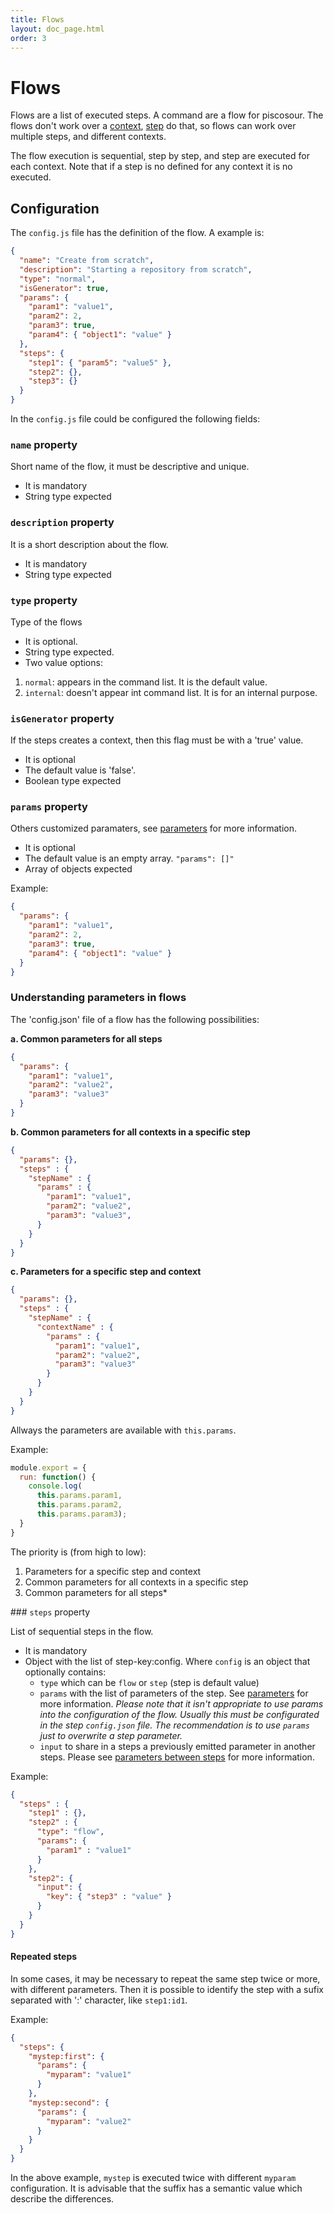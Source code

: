 ```yaml
---
title: Flows
layout: doc_page.html
order: 3
---
```


# Flows

Flows are a list of executed steps. A command are a flow for piscosour. The flows don't work over a [context](./01-contexts-md), [step](./02-steps.md) do that, so flows can work over multiple steps, and different contexts. 

The flow execution is sequential, step by step, and step are executed for each context. Note that if a step is no defined for any context it is no executed.

## Configuration

The `config.js` file has the definition of the flow. A example is:

```json
{
  "name": "Create from scratch",
  "description": "Starting a repository from scratch",
  "type": "normal",
  "isGenerator": true,
  "params": {
    "param1": "value1",
    "param2": 2,
    "param3": true,
    "param4": { "object1": "value" }
  },
  "steps": {
    "step1": { "param5": "value5" },
    "step2": {},
    "step3": {}
  }
}
```

In the `config.js` file could be configured the following fields:

### `name` property

Short name of the flow, it must be descriptive and unique.

- It is mandatory
- String type expected

### `description` property

It is a short description about the flow.

- It is mandatory
- String type expected

### `type` property

Type of the flows

- It is optional.
- String type expected.
- Two value options:
 1. `normal`: appears in the command list. It is the default value.
 1. `internal`: doesn't appear int command list. It is for an internal purpose.

### `isGenerator` property

If the steps creates a context, then this flag must be with a 'true' value.

- It is optional
- The default value is 'false'.
- Boolean type expected

### `params` property

Others customized paramaters, see [parameters](./05-parameters.md) for more information.

- It is optional
- The default value is an empty array. `"params": []"`
- Array of objects expected

Example:

```json
{
  "params": {
    "param1": "value1",
    "param2": 2,
    "param3": true,
    "param4": { "object1": "value" }
  }
}
```

### <a name="parameters"></a>Understanding parameters in flows

The 'config.json' file of a flow has the following possibilities:

**a. Common parameters for all steps**

```json
{
  "params": {
    "param1": "value1",
    "param2": "value2",
    "param3": "value3"
  }
}
```

**b. Common parameters for all contexts in a specific step**

```json
{
  "params": {},
  "steps" : {
    "stepName" : {
      "params" : {
        "param1": "value1",
        "param2": "value2",
        "param3": "value3",
      }
    }
  }
}
```

**c. Parameters for a specific step and context**

```json
{
  "params": {},
  "steps" : {
    "stepName" : {
      "contextName" : {
        "params" : {
          "param1": "value1",
          "param2": "value2",
          "param3": "value3"
        }
      }
    }
  }
}
```

Allways the parameters are available with `this.params`.

Example:

```javascript
module.export = {
  run: function() {
    console.log(
      this.params.param1,
      this.params.param2,
      this.params.param3);
  }
}
```

The priority is (from high to low):

1. Parameters for a specific step and context
1. Common parameters for all contexts in a specific step
1. Common parameters for all steps*

### `steps` property

List of sequential steps in the flow.

- It is mandatory
- Object with the list of step-key:config. Where `config` is an object that optionally contains:
  * `type` which can be `flow` or `step` (step is default value)
  * `params` with the list of parameters of the step. See [parameters](./05-parameters.md) for more information. *Please note that it isn't appropriate to use params into the configuration of the flow. Usually this must be configurated in the step `config.json` file. The recommendation is to use `params` just to overwrite a step parameter.*
  * `input` to share in a steps a previously emitted parameter in another steps. Please see [parameters between steps](./08-parameters-between-steps) for more information.

Example:

```json
{
  "steps" : {
    "step1" : {},
    "step2" : {
      "type": "flow",
      "params": {
        "param1" : "value1"
      }
    },
    "step2": {
      "input": {
        "key": { "step3" : "value" }
      }
    }
  }
}
```

#### Repeated steps

In some cases, it may be necessary to repeat the same step twice or more, with different parameters. Then it is possible to identify the step with a sufix separated with ':' character, like `step1:id1`.

Example:

```json
{
  "steps": {
    "mystep:first": {
      "params": {
        "myparam": "value1"
      }
    },
    "mystep:second": {
      "params": {
        "myparam": "value2"
      }
    }
  }
}
```

In the above example, `mystep` is executed twice with different `myparam` configuration. It is advisable that the suffix has a semantic value which describe the differences.
